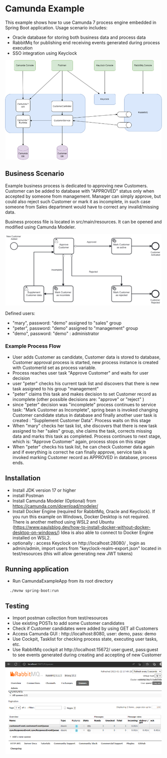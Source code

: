 # Camunda Example
This example shows how to use Camunda 7 process engine embedded in Spring Boot application.
Usage scenario includes:
- Oracle database for storing both business data and process data
- RabbitMq for publishing end receiving events generated during process execution
- SSO integration using Keyclock

![Component Diagram](./img/Camunda7-Example-Strona-2.drawio.png "Component Diagram")


## Business Scenario
Example business process is dedicated to approving new Customers. 
Customer can be added to database with "APPROVED" status only when accepted by someone from management.
Manager can simply approve, but could also reject such Customer or mark it as incomplete,
in such case someone from Sales department would have to correct any invalid/missing data.   

Business process file is located in src/main/resources. It can be opened and modified using Camunda Modeler.


![Camunda Process](./img/CustomerApproval.png "Camunda Process")

Defined users:
- "mary", password: "demo" assigned to "sales" group
- "peter", password: "demo" assigned to "management" group
- "demo", password: "demo"  : administrator

### Example Process Flow
- User adds Customer as candidate, Customer data is stored to database, Customer approval process is started,
  new process instance is created with CustomerId set as process variable.
- Process reaches user task "Approve Customer" and waits for user decision
- user "peter" checks his current task list and discovers that there is new task assigned to his group "management"
- "peter" claims this task and makes decision to set Customer record as incomplete (other possible decisions are: "approve" or "reject" )
- since "peter" decision was "incomplete" process continues to service task: "Mark Customer as Incomplete",
   spring bean is invoked changing Customer candidate status in database 
   and finally another user task is created : "Supplement Customer Data". Process waits on this stage
- When "mary" checks her task list, she discovers that there is new task assigned to her "sales" group, 
  she claims the task, corrects missing data and marks this task as completed. Process continues to next stage,
  which is: "Approve Customer" again, process stops on this stage
- When "peter" checks his task list, he can check Customer data again and if everything is correct he can finally
  approve, service task is invoked marking Customer record as APPROVED in database, process ends.

## Installation
- Install JDK version 17 or higher
- install Postman
- Install Camunda Modeler (Optional) from https://camunda.com/download/modeler/
- Install Docker Engine (required for RabbitMq, Oracle and Keyclock). If you run this example on Windows, Docker Desktop is not required.
There is another method using WSL2 and Ubuntu (https://www.paulsblog.dev/how-to-install-docker-without-docker-desktop-on-windows/)
Idea is also able to connect to Docker Engine installed on WSL2.
- optionally : access Keyclock on http://localhost:28080/ , login as admin/admin, import users from
  "keyclock-realm-export.json" located in test/resources (this will allow generating new JWT tokens)

## Running application
- Run CamundaExampleApp from its root directory

```
  ./mvnw spring-boot:run
```

## Testing
- Import postman collection from test/resources
- Use existing POSTs to add some Customer candidates
- Check if Customer candidates were added by using GET all Customers
- Access Camunda GUI : http://localhost:8080, user: demo, pass: demo
- Use Cockpit, Tasklist for checking process state, executing user tasks, etc.
- Use RabbitMq cockpit at  http://localhost:15672/ user:guest, pass:guest to see events generated during creating and accepting of new Customer 

![RabbitMq](./img/RabbitMQ.png "RabbitMq")